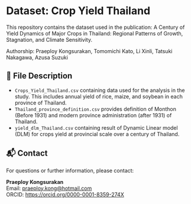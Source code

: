 # Dataset: Crop Yield Thailand

This repository contains the dataset used in the publication:
A Century of Yield Dynamics of Major Crops in Thailand: Regional Patterns of Growth, Stagnation, and Climate Sensitivity.

Authorship: Praeploy Kongsurakan, Tomomichi Kato, Li Xinli, Tatsuki Nakagawa, Azusa Suzuki


## 📂 File Description

- `Crops_Yield_Thailand.csv` containing data used for the analysis in the study. This includes annual yield of rice, maize, and soybean in each province of Thailand.
- `Thailand_province_definition.csv` provides definition of Monthon (Before 1931) and modern province administration (after 1931) of Thailand.
- `yield_dlm_Thailand.csv` containing result of Dynamic Linear model (DLM) for crops yield at provincial scale over a century of Thailand.

## 📬 Contact

For questions or further information, please contact:

**Praeploy Kongsurakan**    
Email: praeploy.kong@hotmail.com  
ORCID: https://orcid.org/0000-0001-8359-274X
